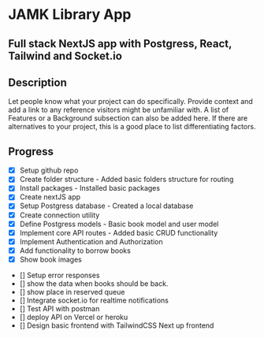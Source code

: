 # JAMK Library App

## Full stack NextJS app with Postgress, React, Tailwind and Socket.io 

## Description
Let people know what your project can do specifically. Provide context and add a link to any reference visitors might be unfamiliar with. A list of Features or a Background subsection can also be added here. If there are alternatives to your project, this is a good place to list differentiating factors.

## Progress

- [X] Setup github repo
- [X] Create folder structure - Added basic folders structure for routing
- [X] Install packages - Installed basic packages
- [X] Create nextJS app
- [X] Setup Postgress database - Created a local database
- [X] Create connection utility 
- [X] Define Postgress models - Basic book model and user model
- [X] Implement core API routes - Added basic CRUD functionality
- [X] Implement Authentication and Authorization
- [X] Add functionality to borrow books
- [X] Show book images 
- [] Setup error responses
- [] show the data when books should be back.
- [] show place in reserved queue
- [] Integrate socket.io for realtime notifications
- [] Test API with postman
- [] deploy API on Vercel or heroku
- [] Design basic frontend with TailwindCSS
Next up frontend
